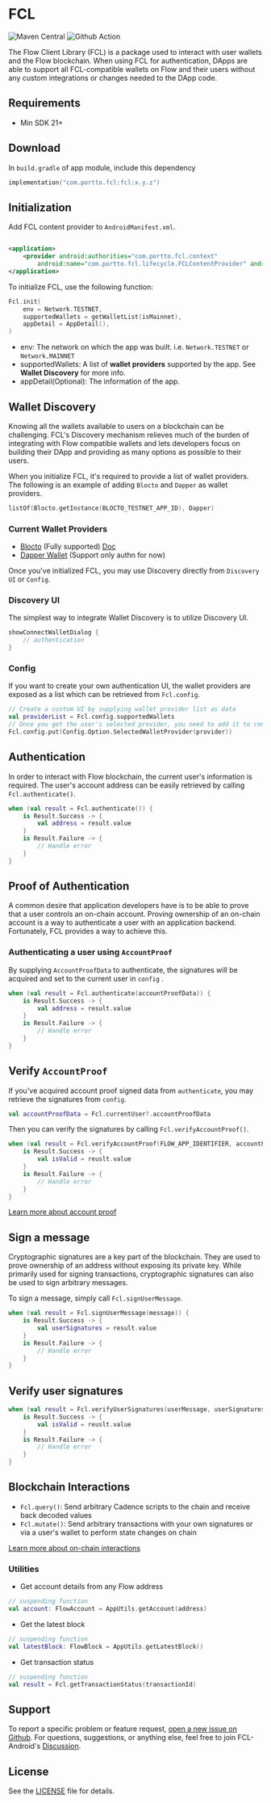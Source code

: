 # FCL

![Maven Central](https://img.shields.io/maven-central/v/com.portto.fcl/fcl?color=%230075FF&label=maven%20central)
![Github Action](https://github.com/portto/fcl-android/actions/workflows/ci.yml/badge.svg)

The Flow Client Library (FCL) is a package used to interact with user wallets and the Flow
blockchain. When using FCL for authentication, DApps are able to support all FCL-compatible wallets
on Flow and their users without any custom integrations or changes needed to the DApp code.

Requirements
-------

- Min SDK 21+

Download
-------
In `build.gradle` of app module, include this dependency

```kotlin
implementation("com.portto.fcl:fcl:x.y.z")
```

Initialization
-------
Add FCL content provider to `AndroidManifest.xml`.

```xml

<application>
    <provider android:authorities="com.portto.fcl.context"
        android:name="com.portto.fcl.lifecycle.FCLContentProvider" android:exported="false" />
</application>
```

To initialize FCL, use the following function:

```kotlin
Fcl.init(
    env = Network.TESTNET,
    supportedWallets = getWalletList(isMainnet),
    appDetail = AppDetail(),
)
```

- env: The network on which the app was built. i.e. `Network.TESTNET` or `Network.MAINNET`
- supportedWallets: A list of **wallet providers** supported by the app. See **Wallet Discovery**
  for more info.
- appDetail(Optional): The information of the app.

Wallet Discovery
-------
Knowing all the wallets available to users on a blockchain can be challenging. FCL's Discovery
mechanism relieves much of the burden of integrating with Flow compatible wallets and lets
developers focus on building their DApp and providing as many options as possible to their users.

When you initialize FCL, it's required to provide a list of wallet providers. The following is an
example of adding `Blocto` and `Dapper` as wallet providers.

```kotlin
listOf(Blocto.getInstance(BLOCTO_TESTNET_APP_ID), Dapper)
```

### Current Wallet Providers

- [Blocto][1] (Fully supported) [Doc][7]
- [Dapper Wallet][2] (Support only authn for now)

Once you've initialized FCL, you may use Discovery directly from `Discovery UI` or `Config`.

### Discovery UI

The simplest way to integrate Wallet Discovery is to utilize Discovery UI.

```kotlin
showConnectWalletDialog {
    // authentication
}
```

### Config

If you want to create your own authentication UI, the wallet providers are exposed as a list which
can be retrieved from
`Fcl.config`.

```kotlin
// Create a custom UI by supplying wallet provider list as data
val providerList = Fcl.config.supportedWallets
// Once you get the user's selected provider, you need to add it to config
Fcl.config.put(Config.Option.SelectedWalletProvider(provider))
```

Authentication
-------
In order to interact with Flow blockchain, the current user's information is required. The user's
account address can be easily retrieved by calling `Fcl.authenticate()`.

```kotlin
when (val result = Fcl.authenticate()) {
    is Result.Success -> {
        val address = result.value
    }
    is Result.Failure -> {
        // Handle error
    }
}
```

Proof of Authentication
-------
A common desire that application developers have is to be able to prove that a user controls an
on-chain account. Proving ownership of an on-chain account is a way to authenticate a user with an
application backend. Fortunately, FCL provides a way to achieve this.

### Authenticating a user using `AccountProof`

By supplying `AccountProofData` to authenticate, the signatures will be acquired and set to the
current user in `config`
.

```kotlin
when (val result = Fcl.authenticate(accountProofData)) {
    is Result.Success -> {
        val address = result.value
    }
    is Result.Failure -> {
        // Handle error
    }
}


```

Verify `AccountProof`
-------
If you've acquired account proof signed data from `authenticate`, you may retrieve the signatures
from `config`.

```kotlin
val accountProofData = Fcl.currentUser?.accountProofData
```

Then you can verify the signatures by calling `Fcl.verifyAccountProof()`.

```kotlin
when (val result = Fcl.verifyAccountProof(FLOW_APP_IDENTIFIER, accountProofData)) {
    is Result.Success -> {
        val isValid = reuslt.value
    }
    is Result.Failure -> {
        // Handle error
    }
}
```

[Learn more about account proof][3]

Sign a message
-------
Cryptographic signatures are a key part of the blockchain. They are used to prove ownership of an
address without exposing its private key. While primarily used for signing transactions,
cryptographic signatures can also be used to sign arbitrary messages.

To sign a message, simply call `Fcl.signUserMessage`.

```kotlin
when (val result = Fcl.signUserMessage(message)) {
    is Result.Success -> {
        val userSignatures = result.value
    }
    is Result.Failure -> {
        // Handle error
    }
}
```

Verify user signatures
-------

```kotlin
when (val result = Fcl.verifyUserSignatures(userMessage, userSignatures)) {
    is Result.Success -> {
        val isValid = reuslt.value
    }
    is Result.Failure -> {
        // Handle error 
    }
}
```

Blockchain Interactions
-------

- `Fcl.query()`: Send arbitrary Cadence scripts to the chain and receive back decoded values
- `Fcl.mutate()`: Send arbitrary transactions with your own signatures or via a user's wallet to
  perform state changes on chain

[Learn more about on-chain interactions][4]

### Utilities

- Get account details from any Flow address

```kotlin
// suspending function
val account: FlowAccount = AppUtils.getAccount(address)
```

- Get the latest block

```kotlin
// suspending function
val latestBlock: FlowBlock = AppUtils.getLatestBlock()
```

- Get transaction status

```kotlin
// suspending function
val result = Fcl.getTransactionStatus(transactionId)
```

Support
-------
To report a specific problem or feature request, [open a new issue on Github][8]. For questions,
suggestions, or anything else, feel free to join FCL-Android's [Discussion][9].

License
-------
See the [LICENSE][6] file for details.

[1]: https://portto.com

[2]: https://www.meetdapper.com

[3]: https://developers.flow.com/tools/fcl-js/reference/proving-authentication#authenticating-a-user-using-account-proof

[4]: https://docs.onflow.org/fcl/reference/api/#on-chain-interactions

[5]: https://forum.onflow.org/c/developer-tools/flow-fcl/22

[6]: https://github.com/portto/fcl-android/blob/main/LICENSE

[7]: https://docs.blocto.app/blocto-sdk/android-sdk/flow

[8]: https://github.com/portto/fcl-android/issues/new/choose

[9]: https://github.com/portto/fcl-android/discussions
